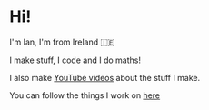 # Hi!

I'm Ian, I'm from Ireland 🇮🇪

I make stuff, I code and I do maths!

I also make [YouTube videos](https://www.youtube.com/channel/UChWigmcpi0rkFe0nwMOFwRg) about the stuff I make.

You can follow the things I work on [here](https://iancarey.ie/blog)
